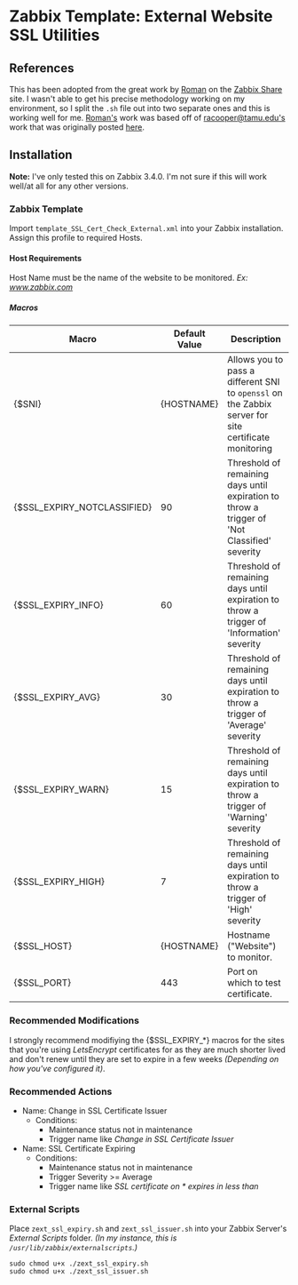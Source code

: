 # Zabbix Template: External Website SSL Utilities

## References

This has been adopted from the great work by [Roman](https://share.zabbix.com/owner/github_631895) on the [Zabbix Share](https://share.zabbix.com/cat-app/web-servers/ssl-certificates-check) site. I wasn't able to get his precise methodology working on my environment, so I split the `.sh` file out into two separate ones and this is working well for me. [Roman's](https://share.zabbix.com/owner/github_631895) work was based off of [racooper@tamu.edu's](https://share.zabbix.com/owner/github_631895) work that was originally posted [here](http://aperto.fr/cms/en/blog/15-blog-en/15-ssl-certificate-expiration-monitoring-with-zabbix.html).

## Installation

**Note:** I've only tested this on Zabbix 3.4.0. I'm not sure if this will work well/at all for any other versions.

### Zabbix Template

Import `template_SSL_Cert_Check_External.xml` into your Zabbix installation. Assign this profile to required Hosts.

#### Host Requirements

Host Name must be the name of the website to be monitored. *Ex: www.zabbix.com*

##### Macros

| Macro                       | Default Value | Description                              |
| --------------------------- | ------------- | ---------------------------------------- |
| {$SNI}                      | {HOSTNAME}    | Allows you to pass a different SNI to `openssl` on the Zabbix server for site certificate monitoring |
| {$SSL_EXPIRY_NOTCLASSIFIED} | 90            | Threshold of remaining days until expiration to throw a trigger of 'Not Classified' severity |
| {$SSL_EXPIRY_INFO}          | 60            | Threshold of remaining days until expiration to throw a trigger of 'Information' severity |
| {$SSL_EXPIRY_AVG}           | 30            | Threshold of remaining days until expiration to throw a trigger of 'Average' severity |
| {$SSL_EXPIRY_WARN}          | 15            | Threshold of remaining days until expiration to throw a trigger of 'Warning' severity |
| {$SSL_EXPIRY_HIGH}          | 7             | Threshold of remaining days until expiration to throw a trigger of 'High' severity |
| {$SSL_HOST}                 | {HOSTNAME}    | Hostname ("Website") to monitor.         |
| {$SSL_PORT}                 | 443           | Port on which to test certificate.       |

### Recommended Modifications

I strongly recommend modifiying the {$SSL_EXPIRY_\*} macros for the sites that you're using *LetsEncrypt* certificates for as they are much shorter lived and don't renew until they are set to expire in a few weeks *(Depending on how you've configured it)*.

### Recommended Actions

-  Name: Change in SSL Certificate Issuer
   -  Conditions:
      -  Maintenance status not in maintenance
      -  Trigger name like *Change in SSL Certificate Issuer*
-  Name: SSL Certificate Expiring
   -  Conditions:
      -  Maintenance status not in maintenance
      -  Trigger Severity >= Average
      -  Trigger name like *SSL certificate on \* expires in less than*

### External Scripts

Place `zext_ssl_expiry.sh` and `zext_ssl_issuer.sh` into your Zabbix Server's *External Scripts* folder. *(In my instance, this is `/usr/lib/zabbix/externalscripts`.)*

	sudo chmod u+x ./zext_ssl_expiry.sh
	sudo chmod u+x ./zext_ssl_issuer.sh